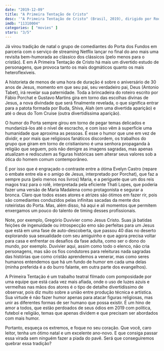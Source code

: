 ```yaml
---
date: "2019-12-09"
title: "A Primeira Tentação de Cristo"
desc: '"A Primeira Tentação de Cristo" (Brasil, 2019), dirigido por Rodrigo Van Der Put, escrito por Fábio Porchat e Gustavo Martins, com Gregório Duvivier, Fábio Porchat e Antonio Tabet. Escrito para o CinemAqui.'
imdb: "11310004"
categories: [ "movies" ]
stars: "3/5"
---
```

Já virou tradição de natal o grupo de comediantes do Porta dos Fundos em parceria com o serviço de streaming Netflix lançar no final do ano mais uma revisita bem-humorada ao clássico dos clássicos (pelo menos para o cristão). E em A Primeira Tentação de Cristo há mais um divertido estudo de personagens, que provoca tanto os mais dogmáticos quanto os mais heteroflexíveis.

A historieta de menos de uma hora de duração é sobre o aniversário de 30 anos de Jesus, momento em que seu pai, seu verdadeiro pai, Deus (Antonio Tabet), irá revelar sua paternidade. Toda a brincadeira do roteiro escrito por Fábio Porchat e Gustavo Martins gira em torno das escolhas divinas de Jesus, a nova divindade que será finalmente revelada, o que significa entrar para a patota formada por Buda, Shiva, Alah (em uma divertida aparição) e até o deus do Tom Cruise (outra divertidíssima aparição).

O humor do Porta sempre girou em torno de pegar temas delicados e mundanizá-los até o nível de escracho, e com isso vêm à superfície uma humanidade que aproxima as pessoas. É esse o humor que une em vez de dividir, e por mais que religiosos fanáticos discordem, os trabalhos do grupo que giram em torno de cristianismo é uma senhora propaganda à religião que seguem, pois não denigre as imagens sagradas, mas apenas atualizam e rediscutem as figuras históricas sem alterar seus valores sob a ótica do homem comum contemporâneo.

É por isso que é engraçado o contraste entre a ótima Evelyn Castro (repare o embate entre ela e o amigo de Jesus, interpretado por Porchat), que faz a sempre pura (pelo menos nos livros) Maria, e a periguete que um dos reis magos traz para o rolê, interpretada pela eficiente Thati Lopes, que poderia fazer uma versão de Maria Madalena como protagonista e segurar a bronca. Claro que todos esses atores e atrizes são ótimos em fazer rir, pois são comediantes conduzidos pelas infinitas sacadas da mente dos roteiristas do Porta. Mas, além disso, há aqui e ali momentos que permitem enxergamos um pouco do talento de timing desses profissionais.

Note, por exemplo, Gregório Duvivier como Jesus Cristo. Suas já batidas feições de ingenuidade ou introspecção emo são perfeitas para um Jesus que está em uma fase de auto-descoberta, que passou 40 dias no deserto explorando sua sexualidade com seu amiguinho e que agora precisa voltar para casa e enfrentar os desafios da fase adulta, como ser o dono do mundo, por exemplo. Duvivier aqui, assim como todo o elenco, não cria personagens, mas são os fios condutores para releituras nada sagradas das histórias que como cristão aprendemos a venerar, mas como seres humanos entendemos que há um fundo de humor em cada uma delas (minha preferida é a do burro falante, em outra parte dos evangelhos).

A Primeira Tentação é um trabalho teatral filmado com pomposidade por uma equipe que está cada vez mais afiada, onde o uso de luzes azuis e vermelhas nas mãos dos atores é o tipo de detalhe divertidíssimo de observar, pois diz muito sobre a união entre produção técnica e artística. Sua virtude é não fazer humor apenas para atacar figuras religiosas, mas unir as diferentes formas de ser humano que possa existir. É um hino de amor a todos, que estão perdoados de seus ódios em 2019 com política, futebol e religião, temas que apenas dividem e que precisam ser abordados com mais humor.

Portanto, esqueça os extremos, e foque no seu coração. Que você, caro leitor, tenha um ótimo natal e um excelente ano-novo. E que consiga passar essa virada sem ninguém fazer a piada do pavê. Será que conseguiremos quebrar essa tradição?
